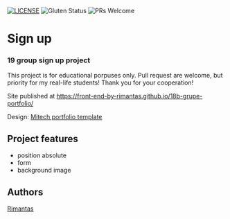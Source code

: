 [![LICENSE](https://img.shields.io/badgelicense-MIT-blue.svg?style=flat-square)](https://github.com/belauzas/HTML5-website-template/blob/master/LICENSE.md)
![Gluten Status](https://img.shields.io/badge/Gluten-Free-green.svg)
![PRs Welcome](https://img.shields.io/badge/PRs-welcome-brightgreen.svg)

# Sign up
### 19 group sign up project

This project is for educational porpuses only. Pull request are welcome, but priority for my real-life students! Thank you for your cooperation!

Site published at https://front-end-by-rimantas.github.io/18b-grupe-portfolio/

Design: [Mitech portfolio template](https://demo.hasthemes.com/mitech-preview/index-infotechno.html)


## Project features
- position absolute
- form
- background image

## Authors
[Rimantas](https://github.com/belauzas)
